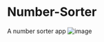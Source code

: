 # Number-Sorter
A number sorter app
![image](https://github.com/user-attachments/assets/620b61a7-b757-467a-8d97-9cb9966ace37)
